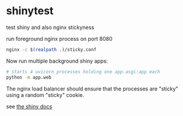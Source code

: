 # shinytest

test shiny and also nginx stickyness

run foreground nginx process on port 8080

```bash
nginx -c $(realpath .)/sticky.conf
```

Now run multiple background shiny apps:

```bash
# starts 4 uvicorn processes holding one app.asgi:app each
python -m app.web
```

The nginx load balancer should ensure that the processes are "sticky" using a
random "sticky" cookie.

see [the shiny docs](https://shiny.posit.co/py/docs/deploy-on-prem.html#other-hosting-options)
